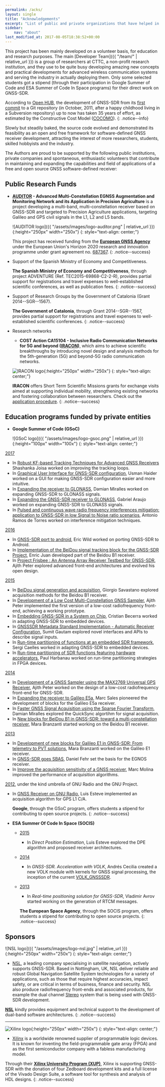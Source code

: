 ```yaml
---
permalink: /acks/
layout: single
title: "Acknowledgements"
excerpt: "List of public and private organizations that have helped in the development of GNSS-SDR."
sidebar:
    nav: "about"
last_modified_at: 2017-08-05T18:38:52+00:00
---
```


This project has been mainly developed on a volunteer basis, for education and research purposes. The main [Developer Team]({{ "/team/" | relative_url }}) is a group of researchers at CTTC, a non-profit research institution, and they use to be quite busy developing amazing new concepts and practical developments for advanced wireless communication systems and serving the industry in actually deploying them. Only some selected students  got a stipend (through their participation in Google Summer of Code and ESA Summer of Code In Space programs) for their direct work on GNSS-SDR.  

According to [Open HUB](https://www.openhub.net/p/gnss-sdr), the development of GNSS-SDR from its [first commit](https://github.com/gnss-sdr/gnss-sdr/commit/228fa3b797dba7d0192f751e7e25a7b8348f9326) to a Git repository (in October, 2011, after a happy childhood living in a Subversion repository) up to now has taken 35 years of effort, as estimated by the Constructive Cost Model ([COCOMO](https://en.wikipedia.org/wiki/COCOMO)).
{: .notice--info}

Slowly but steadily baked, the source code evolved and demonstrated its feasibility as an open and free framework for software-defined GNSS receiver development, attracting the interest of more researchers, students, skilled hobbyists and the industry.


The Authors are proud to be supported by the following public institutions, private companies and spontaneous, enthusiastic volunteers that contribute in maintaining and expanding the capabilities and field of applications of a free and open source GNSS software-defined receiver:



## Public Research Funds


* **[AUDITOR](http://www.auditor-project.eu/index.html) - Advanced Multi-Constellation EGNSS Augmentation and Monitoring Network and its Application in Precision Agriculture** is a project developing a multi-band, multi-constellation receiver based on GNSS-SDR and targeted to Precision Agriculture applications, targeting Galileo and GPS civil signals in the L1, L2 and L5 bands.

  ![AUDITOR logo]({{ "/assets/images/logo-auditor.png" | relative_url }}){:height="250px" width="250x"}
  {: style="text-align: center;"}

  This project has received funding from the [**European GNSS Agency**](http://www.gsa.europa.eu/) under the European Union's Horizon 2020 research and innovation programme under grant agreement no. [687367](http://cordis.europa.eu/project/rcn/199301_en.html).
  {: .notice--success}

* Support of the Spanish Ministry of Economy and Competitiveness.

  **The Spanish Ministry of Economy and Competitiveness**, through project ADVENTURE (Ref. TEC2015-69868-C2-2-R), provides partial support for registrations and travel expenses to well-established scientific conferences, as well as publication fees.
  {: .notice--success}

* Support of Research Groups by the Government of Catalonia (Grant 2014--SGR--1567).

  **The Government of Catalonia**, through Grant 2014--SGR--1567, provides partial support for registrations and travel expenses to well-established scientific conferences.
  {: .notice--success}

* Research networks

  - **COST Action CA15104 - Inclusive Radio Communication Networks for 5G and beyond ([IRACON](http://www.iracon.org))**, which aims to achieve scientific breakthroughs by introducing novel design and analysis methods for the 5th-generation (5G) and beyond-5G radio communication networks.

  ![IRACON logo](http://www.iracon.org/wp-content/uploads/2016/03/iracon-logo-big.jpg){:height="250px" width="250x"}
  {: style="text-align: center;"}

   **IRACON** offers Short Term Scientific Missions grants for exchange visits aimed at supporting individual mobility, strengthening existing networks and fostering collaboration between researchers. Check out the [application procedure](http://www.iracon.org/stsm/).
   {: .notice--success}


## Education programs funded by private entities

* **Google Summer of Code (GSoC)**

    ![GSoC logo]({{ "/assets/images/logo-gsoc.png" | relative_url }}){:height="100px" width="100x"}
    {: style="text-align: center;"}

[2017](https://summerofcode.withgoogle.com/organizations/?sp-search=gnss-sdr)

  * In [Robust KF-based Tracking Techniques for Advanced GNSS Receivers](https://summerofcode.withgoogle.com/dashboard/project/6197701027823616/overview/) Shashanka Joisa worked on improving the tracking loops.
  * In [Graphical User Interface for GNSS-SDR configuration](https://summerofcode.withgoogle.com/dashboard/project/4704519677018112/overview/), Usman Haider worked on a GUI for making GNSS-SDR configuration easier and more intuitive.
  * In [Expanding the receiver to GLONASS](https://summerofcode.withgoogle.com/dashboard/project/5472452239949824/overview/), Damian Miralles worked on expanding GNSS-SDR to GLONASS signals.
  * In [Expanding the GNSS-SDR receiver to GLONASS](https://summerofcode.withgoogle.com/dashboard/project/4511514108100608/overview/), Gabriel Araujo worked on expanding GNSS-SDR to GLONASS signals.
  * In [Pulsed and continuous wave radio frequency interferences mitigation: application to GNSS-SDR in low Signal to Noise ratio scenarios](https://summerofcode.withgoogle.com/dashboard/project/5694177315651584/overview/), Antonio Ramos de Torres worked on interference mitigation techniques.

[2016](https://summerofcode.withgoogle.com/organizations/?sp-search=gnss-sdr)

  * In [GNSS-SDR port to android](https://summerofcode.withgoogle.com/projects/?sp-page=2#4871316700135424), Eric Wild worked on porting GNSS-SDR to Android.
  * In [Implementation of the BeiDou signal tracking block for the GNSS-SDR Project](https://summerofcode.withgoogle.com/projects/?sp-page=2#5537250955755520), Enric Juan developed part of the Beidou B1 receiver.
  * In [Project Frisbee : An Antenna Array Receiver Testbed for GNSS-SDR](https://summerofcode.withgoogle.com/projects/?sp-page=2#4771132842442752), Ajith Peter explored advanced front-end architectures and evolved his open design.

[2015](https://www.google-melange.com/archive/gsoc/2015/orgs/gnss_sdr)

  * In [BeiDou signal generation and acquisition](https://www.google-melange.com/archive/gsoc/2015/orgs/gnss_sdr/projects/giorgio.html), Giorgio Savastano explored acquisition methods for the Beidou B1 receiver.
  * In [Development of a Low Cost Multi-Constellation GNSS Sampler](https://www.google-melange.com/archive/gsoc/2015/orgs/gnss_sdr/projects/ajithpeter.html), Ajith Peter implemented the first version of a low-cost radiofrequency front-end, achieving a working prototype.
  * In [Embedding GNSS-SDR in a System on Chip](https://www.google-melange.com/archive/gsoc/2015/orgs/gnss_sdr/projects/cris_proteinlab.html), Cristian Becerra worked in adapting GNSS-SDR to embedded devices.
  * In [GNSSSDR Metadata Standard Implementation - Automatic Receiver Configuration](https://www.google-melange.com/archive/gsoc/2015/orgs/gnss_sdr/projects/sumitgautamjbp.html), Sumit Gautam explored novel interfaces and APIs to describe signal inputs.
  * In [Run-time partitioning of functions at an embedded SDR framework](https://www.google-melange.com/archive/gsoc/2015/orgs/gnss_sdr/projects/scaelles.html), Sergi Caelles worked in adapting GNSS-SDR to embedded devices.
  * In [Run-time partitioning of SDR functions featuring hardware accelerators](https://www.google-melange.com/archive/gsoc/2015/orgs/gnss_sdr/projects/paul_jsd.html), Paul Harbanau worked on run-time partitioning strategies in FPGA devices.

[2014](https://www.google-melange.com/archive/gsoc/2014/orgs/gnss_sdr)

  * In [Development of a GNSS Sampler using the MAX2769 Universal GPS Receiver](https://www.google-melange.com/archive/gsoc/2014/orgs/gnss_sdr/projects/ajithpeter.html), Ajith Peter worked on the design of a low-cost radiofrequency front-end for GNSS-SDR.
  * In [Expanding the receiver to Galileo E5a](https://www.google-melange.com/archive/gsoc/2014/orgs/gnss_sdr/projects/marc_sales.html), Marc Sales pioneered the development of blocks for the Galileo E5a receiver.
  * In [Faster GNSS Signal Acquisition using the Sparse Fourier Transform](https://www.google-melange.com/archive/gsoc/2014/orgs/gnss_sdr/projects/dmiralles2009.html), Damian Miralles explored the QuickSync algortihm for signal acquisition.
  * In [New blocks for BeiDou B1 in GNSS-SDR: toward a multi-constellation receiver](https://www.google-melange.com/archive/gsoc/2014/orgs/gnss_sdr/projects/marabra87.html), Mara Branzanti started working on the Beidou B1 receiver.

[2013](https://www.google-melange.com/archive/gsoc/2013/orgs/gnss_sdr)

  * In [Development of new blocks for Galileo E1 in GNSS-SDR: From telemetry to PVT solutions](https://www.google-melange.com/archive/gsoc/2013/orgs/gnss_sdr/projects/marabra87.html), Mara Branzanti worked on the Galileo E1 receiver.
  * In [GNSS-SDR goes SBAS](https://www.google-melange.com/archive/gsoc/2013/orgs/gnss_sdr/projects/fehrdan.html), Daniel Fehr set the basis for the EGNOS receiver.
  * In [Improve the acquisition sensitivity of a GNSS receiver](https://www.google-melange.com/archive/gsoc/2013/orgs/gnss_sdr/projects/marcmolina.html), Marc Molina improved the performance of acquisition algorithms.

[2012](https://www.google-melange.com/archive/gsoc/2012/orgs/gnu), under the kind umbrella of GNU Radio and the GNU Project.

  * In [GNSS Receiver on GNU Radio](https://www.google-melange.com/archive/gsoc/2012/orgs/gnu/projects/lesteve.html), Luis Esteve implemented an acquisition algorithm for GPS L1 C/A.

    **Google**, through the GSoC program, offers students a stipend for contributing to open source projects.
    {: .notice--success}


* **ESA Summer Of Code In Space (SOCIS)**

  * [2015](http://sophia.estec.esa.int/socis2015/?q=node/13)
    - In _Direct Position Estimation_, Luis Esteve explored the DPE algorithm and proposed receiver architectures.

  * [2014](http://sophia.estec.esa.int/socis2014/?q=node/13)
    - In _GNSS-SDR. Acceleration with VOLK_, Andr&eacute;s Cecilia created a new VOLK module with kernels for GNSS signal processing, the inception of the current [VOLK_GNSSSDR](https://github.com/gnss-sdr/gnss-sdr/tree/master/src/algorithms/libs/volk_gnsssdr_module/volk_gnsssdr).

  * [2013](http://sophia.estec.esa.int/socis2013/?q=node/13)
    - In _Real-time positioning solution for GNSS-SDR_, Vladimir Avrov started working on the generation of RTCM messages.

    **The European Space Agency**, through the SOCIS program, offers students a stipend for contributing to open source projects.
    {: .notice--success}


## Sponsors

![NSL logo]({{ "/assets/images/logo-nsl.jpg" | relative_url }}){:height="250px" width="250x"}
{: style="text-align: center;"}

* [NSL](http://www.nsl.eu.com/), a leading company specialising in satellite navigation, actively supports GNSS-SDR. Based in Nottingham, UK, NSL deliver reliable and robust Global Navigation Satellite System technologies for a variety of applications, such as those that require highest accuracies, impact safety, or are critical in terms of business, finance and security. NSL also produce radiofrequency front-ends and associated products, for example the dual channel [Stereo](http://www.nsl.eu.com/primo.html) system that is being used with GNSS-SDR development.

[**NSL**](http://www.nsl.eu.com/) kindly provides equipment and technical support to the development of dual-band software architectures.
{: .notice--success}

-----


![Xilinx logo](https://upload.wikimedia.org/wikipedia/en/thumb/c/cb/Xilinx_logo.svg/1280px-Xilinx_logo.svg.png){:height="250px" width="250x"}
{: style="text-align: center;"}

* [Xilinx](http://www.xilinx.com) is a worldwide renowned supplier of programmable logic devices. It is known for inventing the field-programmable gate array (FPGA) and as the first semiconductor company with a fabless manufacturing model.

Through their [**Xilinx University Program (XUP)**](https://www.xilinx.com/support/university.html), Xilinx is supporting GNSS-SDR with the donation of four Zedboard development kits and a full license of the Vivado Design Suite, a software tool for synthesis and analysis of HDL designs.
{: .notice--success}
